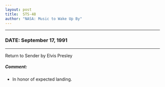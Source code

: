 ```yaml
---
layout: post
title:  STS-48
author: "NASA: Music to Wake Up By"
---
```


----
### DATE: September 17, 1991
----
Return to Sender by Elvis Presley

##### Comment:
* In honor of expected landing.
